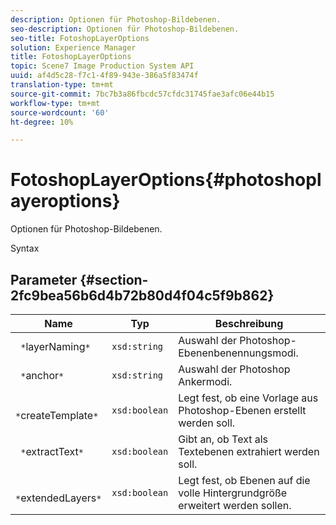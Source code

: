 ```yaml
---
description: Optionen für Photoshop-Bildebenen.
seo-description: Optionen für Photoshop-Bildebenen.
seo-title: FotoshopLayerOptions
solution: Experience Manager
title: FotoshopLayerOptions
topic: Scene7 Image Production System API
uuid: af4d5c28-f7c1-4f89-943e-386a5f83474f
translation-type: tm+mt
source-git-commit: 7bc7b3a86fbcdc57cfdc31745fae3afc06e44b15
workflow-type: tm+mt
source-wordcount: '60'
ht-degree: 10%

---
```



# FotoshopLayerOptions{#photoshoplayeroptions}

Optionen für Photoshop-Bildebenen.

Syntax

## Parameter {#section-2fc9bea56b6d4b72b80d4f04c5f9b862}

| Name | Typ | Beschreibung |
|---|---|---|
| ` *`layerNaming`*` | `xsd:string` | Auswahl der Photoshop-Ebenenbenennungsmodi. |
| ` *`anchor`*` | `xsd:string` | Auswahl der Photoshop Ankermodi. |
| ` *`createTemplate`*` | `xsd:boolean` | Legt fest, ob eine Vorlage aus Photoshop-Ebenen erstellt werden soll. |
| ` *`extractText`*` | `xsd:boolean` | Gibt an, ob Text als Textebenen extrahiert werden soll. |
| ` *`extendedLayers`*` | `xsd:boolean` | Legt fest, ob Ebenen auf die volle Hintergrundgröße erweitert werden sollen. |


